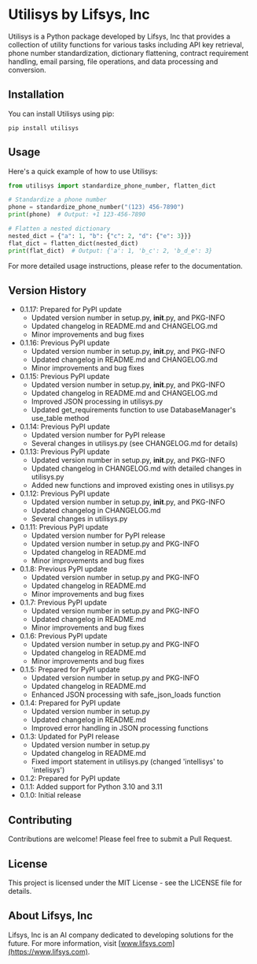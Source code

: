# Utilisys by Lifsys, Inc

Utilisys is a Python package developed by Lifsys, Inc that provides a collection of utility functions for various tasks including API key retrieval, phone number standardization, dictionary flattening, contract requirement handling, email parsing, file operations, and data processing and conversion.

## Installation

You can install Utilisys using pip:

```
pip install utilisys
```

## Usage

Here's a quick example of how to use Utilisys:

```python
from utilisys import standardize_phone_number, flatten_dict

# Standardize a phone number
phone = standardize_phone_number("(123) 456-7890")
print(phone)  # Output: +1 123-456-7890

# Flatten a nested dictionary
nested_dict = {"a": 1, "b": {"c": 2, "d": {"e": 3}}}
flat_dict = flatten_dict(nested_dict)
print(flat_dict)  # Output: {'a': 1, 'b_c': 2, 'b_d_e': 3}
```

For more detailed usage instructions, please refer to the documentation.

## Version History

- 0.1.17: Prepared for PyPI update
  - Updated version number in setup.py, __init__.py, and PKG-INFO
  - Updated changelog in README.md and CHANGELOG.md
  - Minor improvements and bug fixes
- 0.1.16: Previous PyPI update
  - Updated version number in setup.py, __init__.py, and PKG-INFO
  - Updated changelog in README.md and CHANGELOG.md
  - Minor improvements and bug fixes
- 0.1.15: Previous PyPI update
  - Updated version number in setup.py, __init__.py, and PKG-INFO
  - Updated changelog in README.md and CHANGELOG.md
  - Improved JSON processing in utilisys.py
  - Updated get_requirements function to use DatabaseManager's use_table method
- 0.1.14: Previous PyPI update
  - Updated version number for PyPI release
  - Several changes in utilisys.py (see CHANGELOG.md for details)
- 0.1.13: Previous PyPI update
  - Updated version number in setup.py, __init__.py, and PKG-INFO
  - Updated changelog in CHANGELOG.md with detailed changes in utilisys.py
  - Added new functions and improved existing ones in utilisys.py
- 0.1.12: Previous PyPI update
  - Updated version number in setup.py, __init__.py, and PKG-INFO
  - Updated changelog in CHANGELOG.md
  - Several changes in utilisys.py
- 0.1.11: Previous PyPI update
  - Updated version number for PyPI release
  - Updated version number in setup.py and PKG-INFO
  - Updated changelog in README.md
  - Minor improvements and bug fixes
- 0.1.8: Previous PyPI update
  - Updated version number in setup.py and PKG-INFO
  - Updated changelog in README.md
  - Minor improvements and bug fixes
- 0.1.7: Previous PyPI update
  - Updated version number in setup.py and PKG-INFO
  - Updated changelog in README.md
  - Minor improvements and bug fixes
- 0.1.6: Previous PyPI update
  - Updated version number in setup.py and PKG-INFO
  - Updated changelog in README.md
  - Minor improvements and bug fixes
- 0.1.5: Prepared for PyPI update
  - Updated version number in setup.py and PKG-INFO
  - Updated changelog in README.md
  - Enhanced JSON processing with safe_json_loads function
- 0.1.4: Prepared for PyPI update
  - Updated version number in setup.py
  - Updated changelog in README.md
  - Improved error handling in JSON processing functions
- 0.1.3: Updated for PyPI release
  - Updated version number in setup.py
  - Updated changelog in README.md
  - Fixed import statement in utilisys.py (changed 'intellisys' to 'intelisys')
- 0.1.2: Prepared for PyPI update
- 0.1.1: Added support for Python 3.10 and 3.11
- 0.1.0: Initial release

## Contributing

Contributions are welcome! Please feel free to submit a Pull Request.

## License

This project is licensed under the MIT License - see the LICENSE file for details.

## About Lifsys, Inc

Lifsys, Inc is an AI company dedicated to developing solutions for the future. For more information, visit [www.lifsys.com](https://www.lifsys.com).
